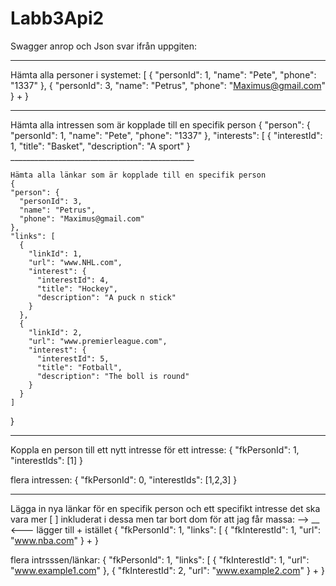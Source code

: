 # Labb3Api2
Swagger anrop och Json svar ifrån uppgiten:
  _____________________________________________

Hämta alla personer i systemet:
[
  {
    "personId": 1,
    "name": "Pete",
    "phone": "1337"
  },
  {
    "personId": 3,
    "name": "Petrus",
    "phone": "Maximus@gmail.com"
  }
+
}

  _____________________________________________

  Hämta alla intressen som är kopplade till en specifik person
  {
  "person": {
    "personId": 1,
    "name": "Pete",
    "phone": "1337"
  },
  "interests": [
    {
      "interestId": 1,
      "title": "Basket",
      "description": "A sport"
    }
    ______________________________________________

    Hämta alla länkar som är kopplade till en specifik person
    {
    "person": {
      "personId": 3,
      "name": "Petrus",
      "phone": "Maximus@gmail.com"
    },
    "links": [
      {
        "linkId": 1,
        "url": "www.NHL.com",
        "interest": {
          "interestId": 4,
          "title": "Hockey",
          "description": "A puck n stick"
        }
      },
      {
        "linkId": 2,
        "url": "www.premierleague.com",
        "interest": {
          "interestId": 5,
          "title": "Fotball",
          "description": "The boll is round"
        }
      }
    ]
  }
_______________________________________________________

Koppla en person till ett nytt intresse
för ett intresse:
 {
  "fkPersonId": 1,
  "interestIds": [1]
}

flera intressen:
{
  "fkPersonId": 0,
  "interestIds": [1,2,3]
}
_____________________________________________________
Lägga in nya länkar för en specifik person och ett specifikt intresse
det ska vara mer [ ] inkluderat i dessa men tar bort dom för att jag får massa: --> __ <---
lägger till + istället
{
  "fkPersonId": 1,
  "links": [
    {
      "fkInterestId": 1,
      "url": "www.nba.com"
    }
  +
}


flera intrsssen/länkar:
{
  "fkPersonId": 1,
  "links": [
    {
      "fkInterestId": 1,
      "url": "www.example1.com"
    },
    {
      "fkInterestId": 2,
      "url": "www.example2.com"
    }
  +
}

    
  
